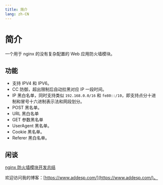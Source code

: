 ```yaml
---
title: 简介
lang: zh-CN
---
```


# 简介

一个用于 nginx 的没有复杂配置的 Web 应用防火墙模块。

## 功能

* 支持 IPV4 和 IPV6。
* CC 防御，超出限制后自动拉黑对应 IP 一段时间。
* IP 黑白名单，同时支持类似 `192.168.0.0/16` 和 `fe80::/10`，即支持点分十进制和冒号十六进制表示法和网段划分。
* POST 黑名单。
* URL 黑白名单
* GET 参数黑名单
* UserAgent 黑名单。
* Cookie 黑名单。
* Referer 黑白名单。

## 闲谈

[nginx 防火墙模块开发总结](https://www.addesp.com/archives/3922)

欢迎访问我的博客：[https://www.addesp.com/](https://www.addesp.com/)。

